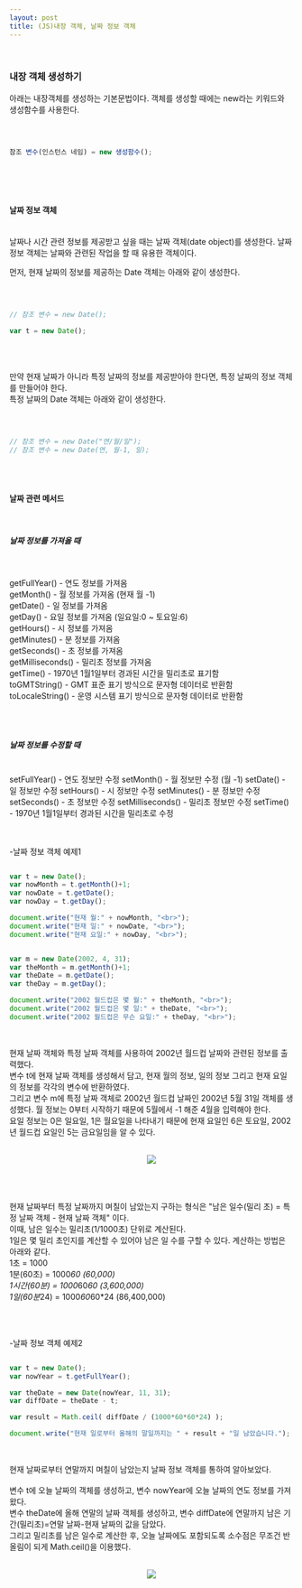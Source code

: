 ```yaml
---
layout: post
title: (JS)내장 객체, 날짜 정보 객체
---
```

<br>

### 내장 객체 생성하기

아래는 내장객체를 생성하는 기본문법이다. 객체를 생성할 때에는 new라는 키워드와 생성함수를 사용한다.

<br>

``` javascript

참조 변수(인스턴스 네임) = new 생성함수();

```

<br>
<br>
<br>

#### 날짜 정보 객체

<br>
날짜나 시간 관련 정보를 제공받고 싶을 때는 날짜 객체(date object)를 생성한다. 날짜 정보 객체는 날짜와 관련된 작업을 할 때 유용한 객체이다.
<br>

먼저, 현재 날짜의 정보를 제공하는 Date 객체는 아래와 같이 생성한다.

<br>

``` javascript

// 참조 변수 = new Date();

var t = new Date();

```

<br>
<br>

만약 현재 날짜가 아니라 특정 날짜의 정보를 제공받아야 한다면, 특정 날짜의 정보 객체를 만들어야 한다.  
특정 날짜의 Date 객체는 아래와 같이 생성한다.

<br>

``` javascript

// 참조 변수 = new Date("연/월/일");
// 참조 변수 = new Date(연, 월-1, 일);

```

<br>
<br>

#### 날짜 관련 메서드

<br>

##### 날짜 정보를 가져올 때

<br>

getFullYear() - 연도 정보를 가져옴  
getMonth() - 월 정보를 가져옴 (현재 월 -1)  
getDate() - 일 정보를 가져옴  
getDay() - 요일 정보를 가져옴 (일요일:0 ~ 토요일:6)  
getHours() - 시 정보를 가져옴  
getMinutes() - 분 정보를 가져옴  
getSeconds() - 초 정보를 가져옴  
getMilliseconds() - 밀리초 정보를 가져옴  
getTime() - 1970년 1월1일부터 경과된 시간을 밀리초로 표기함  
toGMTString() - GMT 표준 표기 방식으로 문자형 데이터로 반환함  
toLocaleString() - 운영 시스템 표기 방식으로 문자형 데이터로 반환함  

<br>
<br>

##### 날짜 정보를 수정할 때

<br>
setFullYear() - 연도 정보만 수정  
setMonth() - 월 정보만 수정 (월 -1)  
setDate() - 일 정보만 수정  
setHours() - 시 정보만 수정  
setMinutes() - 분 정보만 수정  
setSeconds() - 초 정보만 수정  
setMilliseconds() - 밀리초 정보만 수정  
setTime() - 1970년 1월1일부터 경과된 시간을 밀리초로 수정  

<br>
<br>
<br>

-날짜 정보 객체 예제1

``` javascript

var t = new Date();
var nowMonth = t.getMonth()+1;
var nowDate = t.getDate();
var nowDay = t.getDay();

document.write("현재 월:" + nowMonth, "<br>");
document.write("현재 일:" + nowDate, "<br>");
document.write("현재 요일:" + nowDay, "<br>");


var m = new Date(2002, 4, 31);
var theMonth = m.getMonth()+1;
var theDate = m.getDate();
var theDay = m.getDay();

document.write("2002 월드컵은 몇 월:" + theMonth, "<br>");
document.write("2002 월드컵은 몇 일:" + theDate, "<br>");
document.write("2002 월드컵은 무슨 요일:" + theDay, "<br>");

```

<br>

현재 날짜 객체와 특정 날짜 객체를 사용하여 2002년 월드컵 날짜와 관련된 정보를 출력했다.  
변수 t에 현재 날짜 객체를 생성해서 담고, 현재 월의 정보, 일의 정보 그리고 현재 요일의 정보를 각각의 변수에 반환하였다.
<br>
그리고 변수 m에 특정 날짜 객체로 2002년 월드컵 날짜인 2002년 5월 31일 객체를 생성했다. 월 정보는 0부터 시작하기 때문에 5월에서 -1 해준 4월을 입력해야 한다. 
<br>
요일 정보는 0은 일요일, 1은 월요일을 나타내기 때문에 현재 요일인 6은 토요일, 2002년 월드컵 요일인 5는 금요일임을 알 수 있다.
<br>

<br>
<center><img src="https://hyeyeong1011.github.io/img/날짜정보객체1.png"></center>
<br>

<br>
<br>

현재 날짜부터 특정 날짜까지 며칠이 남았는지 구하는 형식은 "남은 일수(밀리 초) = 특정 날짜 객체 - 현재 날짜 객체" 이다.   
이때, 남은 일수는 밀리초(1/1000초) 단위로 계산된다.
<br>
1일은 몇 밀리 초인지를 계산할 수 있어야 남은 일 수를 구할 수 있다. 계산하는 방법은 아래와 같다.
<br>
1초 = 1000  
1분(60초) = 1000*60 (60,000)  
1시간(60분) = 1000*60*60 (3,600,000)  
1일(60분*24) = 1000*60*60*24 (86,400,000)  

<br>
<br>

-날짜 정보 객체 예제2

``` javascript

var t = new Date();
var nowYear = t.getFullYear();

var theDate = new Date(nowYear, 11, 31);
var diffDate = theDate - t;

var result = Math.ceil( diffDate / (1000*60*60*24) );

document.write("현재 일로부터 올해의 말일까지는 " + result + "일 남았습니다.");

```

<br>

현재 날짜로부터 연말까지 며칠이 남았는지 날짜 정보 객체를 통하여 알아보았다.  
<br>
변수 t에 오늘 날짜의 객체를 생성하고, 변수 nowYear에 오늘 날짜의 연도 정보를 가져왔다.  
변수 theDate에 올해 연말의 날짜 객체를 생성하고, 변수 diffDate에 연말까지 남은 기간(밀리초)=연말 날짜-현재 날짜의 값을 담았다.
<br>
그리고 밀리초를 남은 일수로 계산한 후, 오늘 날짜에도 포함되도록 소수점은 무조건 반올림이 되게 Math.ceil()을 이용했다.

<br>
<center><img src="https://hyeyeong1011.github.io/img/날짜정보객체2.png"></center>
<br>

<br>

